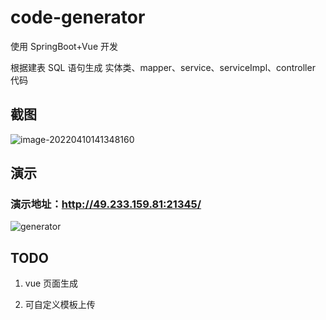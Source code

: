 # code-generator
使用 SpringBoot+Vue 开发

根据建表 SQL 语句生成 实体类、mapper、service、serviceImpl、controller 代码

## 截图

![image-20220410141348160](https://sunnyc-1306675975.cos.ap-beijing.myqcloud.com/image-20220410141348160.png)

## 演示

### 演示地址：http://49.233.159.81:21345/

![generator](https://sunnyc-1306675975.cos.ap-beijing.myqcloud.com/generator.gif)

## TODO

1. vue 页面生成

2. 可自定义模板上传
